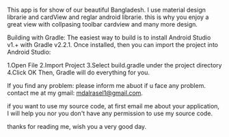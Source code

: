 This app is for show of our beautiful Bangladesh. I use material design librarie
and cardView and reglar android librarie.
this is why you enjoy a great view with collpasing toolbar cardview and many more
design.

Building with Gradle:
The easiest way to build is to install Android Studio v1.+ with Gradle v2.2.1. Once installed, 
then you can import the project into Android Studio:

1.Open File
2.Import Project
3.Select build.gradle under the project directory
4.Click OK
Then, Gradle will do everything for you.

If you find any problem:
please inform me abuot if u face any problem.
contact me at my gmail: mdalrasel1@gmail.com.


if you want to use my source code, at first email me about your application, I will help you nor
you don't have any permission to use my source code.

thanks for reading me, wish you a very good day.
